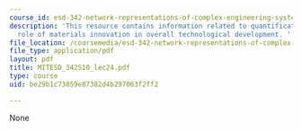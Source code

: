 ```yaml
---
course_id: esd-342-network-representations-of-complex-engineering-systems-spring-2010
description: 'This resource contains information related to quantification of the
  role of materials innovation in overall technological development. '
file_location: /coursemedia/esd-342-network-representations-of-complex-engineering-systems-spring-2010/be29b1c73859e87382d4b297063f2ff2_MITESD_342S10_lec24.pdf
file_type: application/pdf
layout: pdf
title: MITESD_342S10_lec24.pdf
type: course
uid: be29b1c73859e87382d4b297063f2ff2

---
```

None
